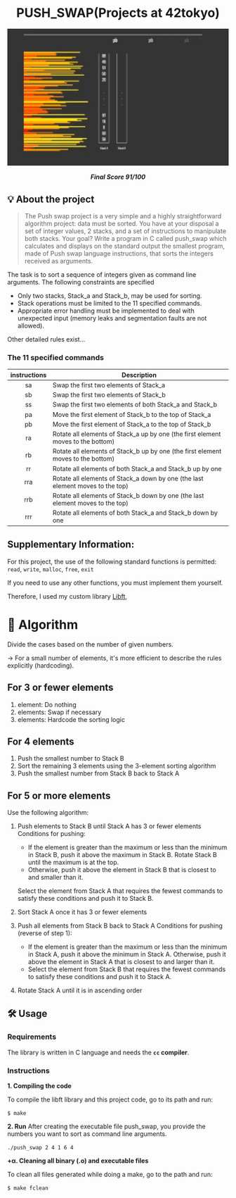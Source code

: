<h1 align="center">
	PUSH_SWAP(Projects at 42tokyo)
</h1>

<p align="center">
	<img src="./images/push_swap.gif" width="700">
</p>

<p align="center">
	<b><i>Final Score 91/100</i></b><br>
</p>

## 💡 About the project

> The Push swap project is a very simple and a highly straightforward algorithm project:
data must be sorted.
You have at your disposal a set of integer values, 2 stacks, and a set of instructions
to manipulate both stacks.
Your goal? Write a program in C called push_swap which calculates and displays
on the standard output the smallest program, made of Push swap language instructions,
that sorts the integers received as arguments.


The task is to sort a sequence of integers given as command line arguments. The following constraints are specified

* Only two stacks, Stack_a and Stack_b, may be used for sorting.
* Stack operations must be limited to the 11 specified commands.
* Appropriate error handling must be implemented to deal with unexpected input (memory leaks and segmentation faults are not allowed).

Other detailed rules exist...

### The 11 specified commands

| instructions  | Description   |
|:-------------:|---------------|
| sa            | Swap the first two elements of Stack_a |
| sb            | Swap the first two elements of Stack_b |
| ss            | Swap the first two elements of both Stack_a and Stack_b |
| pa            | Move the first element of Stack_b to the top of Stack_a |
| pb            | Move the first element of Stack_a to the top of Stack_b |
| ra            | Rotate all elements of Stack_a up by one (the first element moves to the bottom) |
| rb            | Rotate all elements of Stack_b up by one (the first element moves to the bottom) |
| rr            | Rotate all elements of both Stack_a and Stack_b up by one |
| rra           | Rotate all elements of Stack_a down by one (the last element moves to the top) |
| rrb           | Rotate all elements of Stack_b down by one (the last element moves to the top) |
| rrr           | Rotate all elements of both Stack_a and Stack_b down by one |

## Supplementary Information:

For this project, the use of the following standard functions is permitted:
`read`, `write`, `malloc`, `free`, `exit`

If you need to use any other functions, you must implement them yourself.

Therefore, I used my custom library [Libft](https://github.com/jayjayjay-hub/libft),

# 🚀 Algorithm

Divide the cases based on the number of given numbers.

→ For a small number of elements, it's more efficient to describe the rules explicitly (hardcoding).

## For 3 or fewer elements

1. element: Do nothing
2. elements: Swap if necessary
3. elements: Hardcode the sorting logic

## For 4 elements

1. Push the smallest number to Stack B
2. Sort the remaining 3 elements using the 3-element sorting algorithm
3. Push the smallest number from Stack B back to Stack A

## For 5 or more elements

Use the following algorithm:

1. Push elements to Stack B until Stack A has 3 or fewer elements
   Conditions for pushing:
   * If the element is greater than the maximum or less than the minimum in Stack B, push it above the maximum in Stack B.
     Rotate Stack B until the maximum is at the top.
   * Otherwise, push it above the element in Stack B that is closest to and smaller than it.

   Select the element from Stack A that requires the fewest commands to satisfy these conditions and push it to Stack B.

2. Sort Stack A once it has 3 or fewer elements

3. Push all elements from Stack B back to Stack A
   Conditions for pushing (reverse of step 1):
   * If the element is greater than the maximum or less than the minimum in Stack A, push it above the minimum in Stack A.
     Otherwise, push it above the element in Stack A that is closest to and larger than it.
   * Select the element from Stack B that requires the fewest commands to satisfy these conditions and push it to Stack A.

4. Rotate Stack A until it is in ascending order


## 🛠️ Usage

### Requirements

The library is written in C language and needs the **`cc` compiler**.

### Instructions

**1. Compiling the code**

To compile the  libft library and this project code, go to its path and run:

```shell
$ make
```

**2. Run**
After creating the executable file push_swap, you provide the numbers you want to sort as command line arguments.

```shell
./push_swap 2 4 1 6 4
```

**+α. Cleaning all binary (.o) and executable files**

To clean all files generated while doing a make, go to the path and run:

```shell
$ make fclean
```


